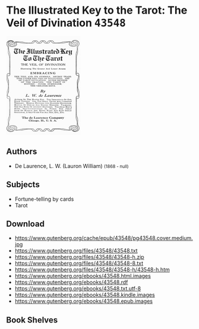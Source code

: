 # The Illustrated Key to the Tarot: The Veil of Divination <kbd>43548</kbd>

![](./cover.medium.jpg "")

## Authors


 - De Laurence, L. W. (Lauron William) <small>(1868 - null)</small>

## Subjects


 - Fortune-telling by cards
 - Tarot

## Download


 - https://www.gutenberg.org/cache/epub/43548/pg43548.cover.medium.jpg
 - https://www.gutenberg.org/files/43548/43548.txt
 - https://www.gutenberg.org/files/43548/43548-h.zip
 - https://www.gutenberg.org/files/43548/43548-8.txt
 - https://www.gutenberg.org/files/43548/43548-h/43548-h.htm
 - https://www.gutenberg.org/ebooks/43548.html.images
 - https://www.gutenberg.org/ebooks/43548.rdf
 - https://www.gutenberg.org/ebooks/43548.txt.utf-8
 - https://www.gutenberg.org/ebooks/43548.kindle.images
 - https://www.gutenberg.org/ebooks/43548.epub.images

## Book Shelves


